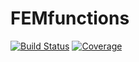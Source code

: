 # FEMfunctions

[![Build Status](https://travis-ci.com/jborggaard/FEMfunctions.jl.svg?branch=master)](https://travis-ci.com/jborggaard/FEMfunctions.jl)
[![Coverage](https://codecov.io/gh/jborggaard/FEMfunctions.jl/branch/master/graph/badge.svg)](https://codecov.io/gh/jborggaard/FEMfunctions.jl)
